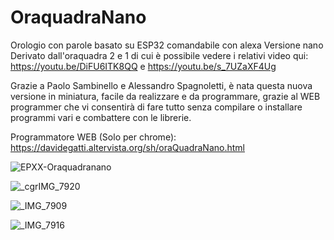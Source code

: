 # OraquadraNano
Orologio con parole basato su ESP32 comandabile con alexa Versione nano
Derivato dall'oraquadra 2 e 1 di cui è possibile vedere i relativi video qui: https://youtu.be/DiFU6ITK8QQ e https://youtu.be/s_7UZaXF4Ug

Grazie a Paolo Sambinello e Alessandro Spagnoletti, è nata questa nuova versione in miniatura, facile da realizzare e da programmare, grazie al WEB programmer che vi consentirà di fare tutto senza compilare o installare programmi vari e combattere con le librerie.

Programmatore WEB (Solo per chrome): https://davidegatti.altervista.org/sh/oraQuadraNano.html

![EPXX-Oraquadranano](https://github.com/user-attachments/assets/8b7764ea-936c-4232-b1fe-c22faec970e7)

![_cgrIMG_7920](https://github.com/user-attachments/assets/0b7bb67a-15da-4545-9aa5-c99fc3ef48c6)

![_IMG_7909](https://github.com/user-attachments/assets/b8455cef-9661-433d-8b03-07875b26db5e)

![_IMG_7916](https://github.com/user-attachments/assets/a620e3bc-b90e-4e4e-a4c6-6772a811d07a)
